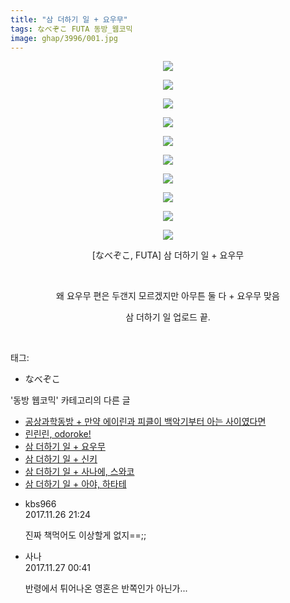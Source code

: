 ```yaml
---
title: "삼 더하기 일 + 요우무"
tags: なべぞこ FUTA 동방_웹코믹
image: ghap/3996/001.jpg
---
```

<div class="article">
<p style="text-align: center; clear: none; float: none;"><img src="{{ site.nasurl }}/ghap/3996/001.jpg"/></p>
<p style="text-align: center; clear: none; float: none;"><img src="{{ site.nasurl }}/ghap/3996/002.jpg"/></p>
<p style="text-align: center; clear: none; float: none;"><img src="{{ site.nasurl }}/ghap/3996/003.jpg"/></p>
<p style="text-align: center; clear: none; float: none;"><img src="{{ site.nasurl }}/ghap/3996/004.jpg"/></p>
<p style="text-align: center; clear: none; float: none;"><img src="{{ site.nasurl }}/ghap/3996/005.jpg"/></p>
<p style="text-align: center; clear: none; float: none;"><img src="{{ site.nasurl }}/ghap/3996/006.jpg"/></p>
<p style="text-align: center; clear: none; float: none;"><img src="{{ site.nasurl }}/ghap/3996/007.jpg"/></p>
<p style="text-align: center; clear: none; float: none;"><img src="{{ site.nasurl }}/ghap/3996/008.jpg"/></p>
<p style="text-align: center; clear: none; float: none;"><img src="{{ site.nasurl }}/ghap/3996/009.jpg"/></p>
<p style="text-align: center; clear: none; float: none;"><img src="{{ site.nasurl }}/ghap/3996/010.jpg"/></p>
<p style="text-align: center; clear: none; float: none;">[なべぞこ, FUTA] 삼 더하기 일 + 요우무</p>
<p style="text-align: center; clear: none; float: none;"><br/></p>
<p style="text-align: center; clear: none; float: none;">왜 요우무 편은 두갠지 모르겠지만 아무튼 둘 다 + 요우무 맞음</p>
<p style="text-align: center; clear: none; float: none;">삼 더하기 일 업로드 끝.</p>
<p><br/></p>
</div><div class="tagTrail">
<p>태그: </p>
<ul>
<li>なべぞこ</li>
</ul>
</div><div class="another">
<p>'동방 웹코믹' 카테고리의 다른 글</p>
<ul>
<li><a href="/2017-11-27-ghap_4000">공상과학동방 + 만약 에이린과 피클이 백악기부터 아는 사이였다면</a></li>
<li><a href="/2017-11-26-ghap_3997">린린린, odoroke!</a></li>
<li><a href="/2017-11-26-ghap_3996">삼 더하기 일 + 요우무</a></li>
<li><a href="/2017-11-26-ghap_3995">삼 더하기 일 + 신키</a></li>
<li><a href="/2017-11-26-ghap_3994">삼 더하기 일 + 사나에, 스와코</a></li>
<li><a href="/2017-11-26-ghap_3993">삼 더하기 일 + 아야, 하타테</a></li>
</ul>
</div><div class="cb_module cb_fluid">
<div class="cb_wrt cb_profile">
<div class="comment">
<ul>
<li class="cb_thumb_off" id="comment15137950">
<div class="cb_comment_area">
<div class="cb_info_area">
<div class="cb_section">
<span class="cb_nick_name">kbs966</span>
</div>
<div class="cb_section">
<span class="cb_date">2017.11.26 21:24 </span>
</div>
</div>
<div class="cb_dsc_comment">
<p class="cb_dsc">
											진짜 책먹어도 이상할게 없지==;;
										</p>
</div>
</div></li>
<li class="cb_thumb_off" id="comment15138062">
<div class="cb_comment_area">
<div class="cb_info_area">
<div class="cb_section">
<span class="cb_nick_name">사나</span>
</div>
<div class="cb_section">
<span class="cb_date">2017.11.27 00:41 </span>
</div>
</div>
<div class="cb_dsc_comment">
<p class="cb_dsc">
											반령에서 튀어나온 영혼은 반쪽인가 아닌가...
										</p>
</div>
</div></li>
</ul>
</div>
</div><!-- commentList close -->
</div>